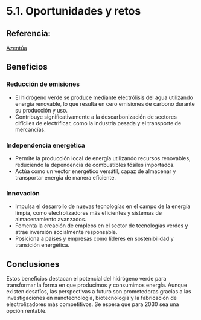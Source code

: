 # 5.1. Oportunidades y retos

## Referencia: 
[Azentúa](https://www.azentua.es/insights/hidrogeno-verde-ventajas-y-desventajas/) 

## Beneficios

### Reducción de emisiones
- El hidrógeno verde se produce mediante electrólisis del agua utilizando energía renovable, lo que resulta en cero emisiones de carbono durante su producción y uso.
- Contribuye significativamente a la descarbonización de sectores difíciles de electrificar, como la industria pesada y el transporte de mercancías.

### Independencia energética
- Permite la producción local de energía utilizando recursos renovables, reduciendo la dependencia de combustibles fósiles importados.
- Actúa como un vector energético versátil, capaz de almacenar y transportar energía de manera eficiente.

### Innovación
- Impulsa el desarrollo de nuevas tecnologías en el campo de la energía limpia, como electrolizadores más eficientes y sistemas de almacenamiento avanzados.
- Fomenta la creación de empleos en el sector de tecnologías verdes y atrae inversión socialmente responsable.
- Posiciona a países y empresas como líderes en sostenibilidad y transición energética.

## Conclusiones
Estos beneficios destacan el potencial del hidrógeno verde para transformar la forma en que producimos y consumimos energía.
Aunque existen desafíos, las perspectivas a futuro son prometedoras gracias a las investigaciones en nanotecnología, biotecnología y la fabricación de electrolizadores más competitivos. 
Se espera que para 2030 sea una opción rentable.
